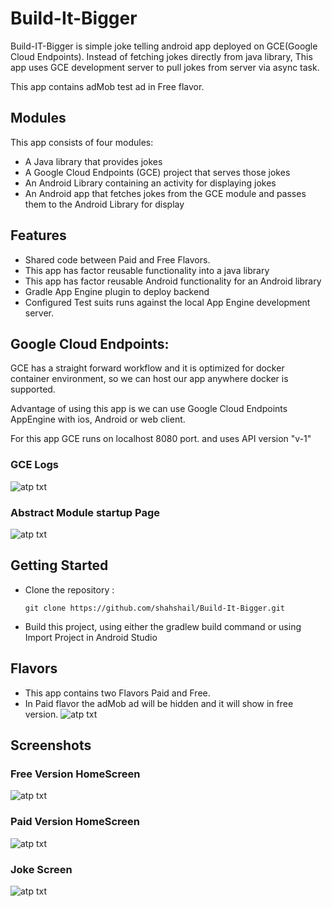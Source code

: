# Build-It-Bigger
Build-IT-Bigger is simple joke telling android app deployed on GCE(Google Cloud Endpoints). Instead of fetching jokes directly from java library, This app uses GCE development server to pull jokes from server via async task. 

This app contains adMob test ad in Free flavor. 

## Modules
This app consists of four modules:
- A Java library that provides jokes
- A Google Cloud Endpoints (GCE) project that serves those jokes
- An Android Library containing an activity for displaying jokes
- An Android app that fetches jokes from the GCE module and passes them to the Android Library for display

## Features
- Shared code between Paid and Free Flavors.
- This app has factor reusable functionality into a java library
- This app has factor reusable Android functionality for an Android library
- Gradle App Engine plugin to deploy backend
- Configured Test suits runs against the local App Engine development server.

## Google Cloud Endpoints:
GCE has a straight forward workflow and it is optimized for docker container environment, so we can host our app anywhere docker is supported.

Advantage of using this app is we can use Google Cloud Endpoints AppEngine with ios, Android or web client.

For this app GCE runs on localhost 8080 port. and uses API version "v-1"

### GCE Logs
![atp txt](https://github.com/shahshail/Build-It-Bigger/tree/master/app/Screenshots/gec.png)

### Abstract Module startup Page
![atp txt](https://github.com/shahshail/Build-It-Bigger/tree/master/app/Screenshots/gec_page.png)

## Getting Started
* Clone the repository :

    ``` git clone https://github.com/shahshail/Build-It-Bigger.git ```
* Build this project, using either the gradlew build command or using Import Project in Android Studio

## Flavors 
- This app contains two Flavors Paid and Free.
- In Paid flavor the adMob ad will be hidden and it will show in free version.
![atp txt](https://github.com/shahshail/Build-It-Bigger/tree/master/app/Screenshots/flavors.png)

## Screenshots

### Free Version HomeScreen
![atp txt](https://github.com/shahshail/Build-It-Bigger/tree/master/app/Screenshots/free.png)

### Paid Version HomeScreen
![atp txt](https://github.com/shahshail/Build-It-Bigger/tree/master/app/Screenshots/paid.png)

### Joke Screen
![atp txt](https://github.com/shahshail/Build-It-Bigger/tree/master/app/Screenshots/joke1.png)

